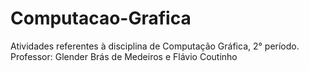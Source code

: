# Computacao-Grafica
Atividades referentes à disciplina de Computação Gráfica, 2° período.
Professor: Glender Brás de Medeiros e Flávio Coutinho
